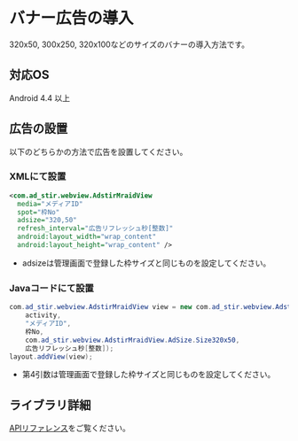 # バナー広告の導入

320x50, 300x250, 320x100などのサイズのバナーの導入方法です。

## 対応OS
Android 4.4 以上

## 広告の設置
以下のどちらかの方法で広告を設置してください。

### XMLにて設置
```xml
<com.ad_stir.webview.AdstirMraidView
  media="メディアID"
  spot="枠No"
  adsize="320,50"
  refresh_interval="広告リフレッシュ秒[整数]"
  android:layout_width="wrap_content"
  android:layout_height="wrap_content" />
```
* adsizeは管理画面で登録した枠サイズと同じものを設定してください。

### Javaコードにて設置
```java
com.ad_stir.webview.AdstirMraidView view = new com.ad_stir.webview.AdstirMraidView(
    activity,
    "メディアID",
    枠No,
    com.ad_stir.webview.AdstirMraidView.AdSize.Size320x50,
    広告リフレッシュ秒[整数]);
layout.addView(view);
```
* 第4引数は管理画面で登録した枠サイズと同じものを設定してください。

## ライブラリ詳細

[APIリファレンス](../api/index.md)をご覧ください。